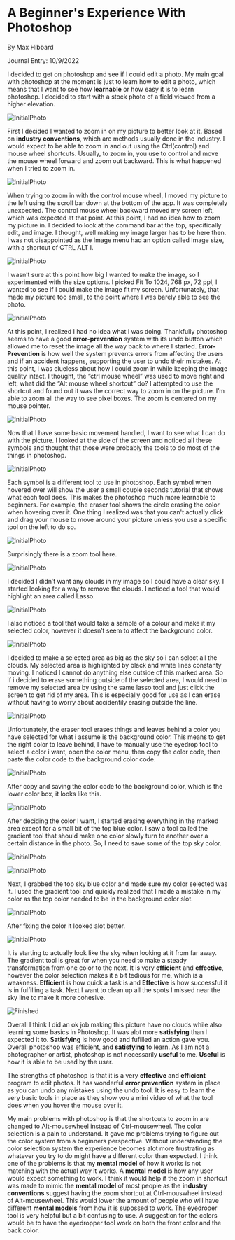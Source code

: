 # A Beginner's Experience With Photoshop

By Max Hibbard

Journal Entry: 10/9/2022

I decided to get on photoshop and see if I could edit a photo. My main goal with photoshop at the moment is just to learn how to edit a photo, which means that I want to see how **learnable** or how easy it is to learn photoshop. I decided to start with a stock photo of a field viewed from a higher elevation. 

![InitialPhoto](InitialPhoto.png)


First I decided I wanted to zoom in on my picture to better look at it. Based on **industry conventions**, which are methods usually done in the industry. I would expect to be able to zoom in and out using the Ctrl(control) and mouse wheel shortcuts. Usually, to zoom in, you use to control and move the mouse wheel forward and zoom out backward. This is what happened when I tried to zoom in.

![InitialPhoto](MoveLeft.png)

When trying to zoom in with the control mouse wheel, I moved my picture to the left using the scroll bar down at the bottom of the app. It was completely unexpected. The control mouse wheel backward moved my screen left, which was expected at that point. At this point, I had no idea how to zoom my picture in. I decided to look at the command bar at the top, specifically edit, and image. I thought, well making my image larger has to be here then. I was not disappointed as the Image menu had an option called Image size, with a shortcut of CTRL ALT I. 

![InitialPhoto](ImageSize.jpg)

I wasn’t sure at this point how big I wanted to make the image, so I experimented with the size options. I picked Fit To 1024, 768 px, 72 ppl, I wanted to see if I could make the image fit my screen. Unfortunately, that made my picture too small, to the point where I was barely able to see the photo. 

![InitialPhoto](SmallSize.png)

At this point, I realized I had no idea what I was doing. Thankfully photoshop seems to have a good **error-prevention** system with its undo button which allowed me to reset the image all the way back to where I started. **Error-Prevention** is how well the system prevents errors from affecting the users and if an accident happens, supporting the user to undo their mistakes. At this point, I was clueless about how I could zoom in while keeping the image quality intact. I thought, the “ctrl mouse wheel” was used to move right and left, what did the “Alt mouse wheel shortcut” do? I attempted to use the shortcut and found out it was the correct way to zoom in on the picture. I’m able to zoom all the way to see pixel boxes. The zoom is centered on my mouse pointer.

![InitialPhoto](ZoomInPixels.png)


Now that I have some basic movement handled, I want to see what I can do with the picture. I looked at the side of the screen and noticed all these symbols and thought that those were probably the tools to do most of the things in photoshop. 

![InitialPhoto](EraseTool.jpg)

Each symbol is a different tool to use in photoshop. Each symbol when hovered over will show the user a small couple seconds tutorial that shows what each tool does. This makes the photoshop much more learnable to beginners. For example, the eraser tool shows the circle erasing the color when hovering over it. One thing I realized was that you can't actually click and drag your mouse to move around your picture unless you use a specific tool on the left to do so.

![InitialPhoto](HandTool.jpg)

Surprisingly there is a zoom tool here.

![InitialPhoto](ZoomOutTool.jpg)

I decided I didn’t want any clouds in my image so I could have a clear sky. I started looking for a way to remove the clouds. I noticed a tool that would highlight an area called Lasso. 

![InitialPhoto](LassoTool.jpg)

I also noticed a tool that would take a sample of a colour and make it my selected color, however it doesn’t seem to affect the background color. 


![InitialPhoto](EyeDropperTool.jpg)

I decided to make a selected area as big as the sky so i can select all the clouds. My selected area is highlighted by black and white lines constanty moving. I noticed I cannot do anything else outside of this marked area. So if i decided to erase something outside of the selected area, I would need to remove my selected area by using the same lasso tool and just click the screen to get rid of my area. This is especially good for use as I can erase without having to worry about accidentily erasing outside the line. 


![InitialPhoto](MarkArea.jpg)


Unfortunately, the eraser tool erases things and leaves behind a color you have selected for what i assume is the background color. This means to get the right color to leave behind, I have to manually use the eyedrop tool to select a color i want, open the color menu, then copy the color code, then paste the color code to the background color code. 

![InitialPhoto](BackgroundColor.jpg)

After copy and saving the color code to the background color, which is the lower color box, it looks like this. 


![InitialPhoto](ColorTwoBoxes.jpg)

After deciding the color I want, I started erasing everything in the marked area except for a small bit of the top blue color. I saw a tool called the gradient tool that should make one color slowly turn to another over a certain distance in the photo. So, I need to save some of the top sky color. 

![InitialPhoto](GradientTool.jpg)

![InitialPhoto](MarkAreaFirstErase.jpg)

Next, I grabbed the top sky blue color and made sure my color selected was it. I used the gradient tool and quickly realized that I made a mistake in my color as the top color needed to be in the background color slot. 


![InitialPhoto](GradientMessUp.jpg)

After fixing the color it looked alot better. 

![InitialPhoto](MarkAreaAlmostFinished.jpg)

It is starting to actually look like the sky when looking at it from far away. The gradient tool is great for when you need to make a steady transformation from one color to the next. It is very **efficient** and **effective**, however the color selection makes it a bit tedious for me, which is a weakness. **Efficient** is how quick a task is and **Effective** is how successful it is in fulfilling a task. Next I want to clean up all the spots I missed near the sky line to make it more cohesive. 

![Finished](Finished.png)

Overall I think I did an ok job making this picture have no clouds while also learning some basics in Photoshop. It was alot more **satisfying** than I expected it to. **Satisfying** is how good and fufilled an action gave you. Overall photoshop was efficient, and **satisfying** to learn. As I am not a photographer or artist, photoshop is not necessarily **useful** to me. **Useful** is how it is able to be used by the user. 

The strengths of photoshop is that it is a very **effective** and **efficient** program to edit photos. It has wonderful **error prevention** system in place as you can undo any mistakes using the undo tool. It is easy to learn the very basic tools in place as they show you a mini video of what the tool does when you hover the mouse over it. 

My main problems with photoshop is that the shortcuts to zoom in are changed to Alt-mousewheel instead of Ctrl-mousewheel. The color selection is a pain to understand.  It gave me problems trying to figure out the color system from a beginners perspective. Without understanding the color selection system the experience becomes alot more frustrating as whatever you try to do might have a different color than expected. I think one of the problems is that my **mental model** of how it works is not matching with the actual way it works. A **mental model** is how any user would expect something to work. I think it would help if the zoom in shortcut was made to mimic the **mental model** of most people as the **industry conventions** suggest having the zoom shortcut at Ctrl-mouswheel instead of Alt-mousewheel. This would lower the amount of people who will have different **mental models** from how it is supossed to work. The eyedroper tool is very helpful but a bit confusing to use. A suggestion for the colors would be to have the eyedropper tool work on both the front color and the back color. 

